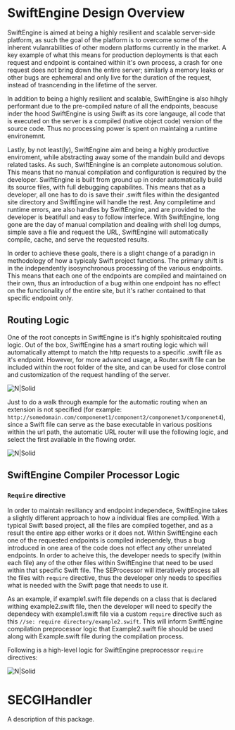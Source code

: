 # SwiftEngine Design Overview

SwiftEngine is aimed at being a highly resilient and scalable server-side platform, as such the goal of the platform is to overcome some of the inherent vulanrabilities of other modern platforms currently in the market. A key example of what this means for production deployments is that each request and endpoint is contained within it's own process, a crash for one request does not bring down the entire server; similarly a memory leaks or other bugs are ephemeral and only live for the duration of the request, instead of trasncending in the lifetime of the server.   

In addition to being a highly resilient and scalable, SwiftEngine is also hihgly performant due to the pre-compiled nature of all the endpoints, beacuse inder the hood SwiftEngine is using Swift as its core langauge, all code that is executed on the server is a compiled (native object code) version of the source code.  Thus no processing power is spent on maintaing a runtime environemnt. 

Lastly, by not least(ly), SwiftEngine aim and being a highly productive enviroment, while abstracting away some of the mandain build and devops related tasks.  As such, SwiftEningine is an complete autonomous solution.  This means that no manual compilation and configuration is required by the developer.  SwiftEngine is built from ground up in order automatically build its source files, with full debugging capabilites.   This means that as a developer, all one has to do is save their .swift files within the desiganted site directory and SwiftEngine will handle the rest.   Any compiletime and runtime errors, are also handles by SwiftEngine, and are provided to the developer is beatifull and easy to follow interfece.  With SwiftEngine, long gone are the day of manual compilation and dealing with shell log dumps, simple save a file and request the URL, SwiftEngine will automatically compile, cache, and serve the requested results.  

In order to achieve these goals, there is a slight change of a paradign in methodology of how a typicaly Swift project functions.  The primary shift is in the independently isosynchronous processing of the various endpoints.  This means that each one of the endpoints are compiled and maintained on their own, thus an introduction of a bug within one endpoint has no effect on the functionality of the entire site, but it's rather contained to that specific endpoint only.

## Routing Logic

One of the root concepts in SwiftEngine is it's highly spohisitcaled routing logic.  Out of the box, SwiftEngine has a smart routing logic which will automatically attempt to match the http requests to a specific .swift file as it's endpoint.  However, for more advanced usage, a Router.swift file can be included within the root folder of the site, and can be used for close control and customization of the request handling of the server.

![N|Solid](http://www.plantuml.com/plantuml/svg/bP5FSzem4CNl-XGxES4bt4dR96tAj8Sc6K8_W2gjiH9Bwqgh05FuxaKMs9v0_i01nEhjy_izNmMMdgEjH7WohfPUMf2ApRFX5VmJ05-bUffxYav_eueyB4h3cERaDVey-rDjHGBWnaXBJXzTWUx-sEgrzxJeZpQYbsZxpOODkHofjp_tSjLe4uOO_vZDxc6AVoC6tlugDC-enw9ahiUZaIOhZJjNP4UVS2bjNU6N2s4A64mfClhpi305Gs4g15oQmE5o25oYWy4Amr10ByZPuKf5SwFEceW0oVMNP5NkdA0W3pudU-cQFeFl-vD6bgfi_c0LC1dz3E2Rnu4bZV0P0dkZ68uQJLunWe6ZV9L7Jfj206n4TodoKFGmhoEJbMmKPE34b-dsDIyCbnJRsXXTCEGEagMLjlN3fa_kfFKQQInah3XxdcgNYJjRdwbGvt2b392DEpIuF0gd2GFirk4btqbuyDQhp87VJYmTSOc-5tbGigtMZ_LyNRlv-Z6GMoEhuGTGKB-7yV0AniSeyc4Zacmd429LCxxtf30a6WsuH1KPstuVsdx3XGXCjH0fntYA7BrB8I6mPACQJIkPT9BRknbCxdxVta39N3Vg642HtgklqEbeg_y0)

Just to do a walk through example for the automatic routing when an extension is not specified (for example: `http://somedomain.com/componenet1/component2/componenet3/componenet4`), since a Swift file can serve as the base executable in various positions within the url path, the automatic URL router will use the following logic, and select the first available in the flowing order.

![N|Solid](http://www.plantuml.com/plantuml/svg/pPFFRjGm4CRlVefHJzaSkkBFAJtGGgaujTMoF82n9yseYITunbrMLTyTEsp1GdlWK24i9R4_V-FVvrW-5xLHqpGQkQSmssWdi4xfWNGFZmRWlNNtTv5Jy1zuv0YxWHIBpj5Z_Abz7RCfQvTa9mx-Q0bKyqTABsBaNIqzcIfHVYifSO37Fz1tqUwBTzc6wJvjjxUmmMy9HVFN8JsWxyoWEdVhjV24dYTBuTJnjCxFp043wgjVVNrToM-g_jipOypl72SNIVDAIWusd1GZD86Xfn41loi6AIQPqL5Fw5SdIt3geQcfRNigE-grRPyhILJUhK073D3iKLO6bjPyVEvvLEk6FC1Hi43BH1a6Jxqv0gcszgzvzQzySVRVe-jJ_4zYhDlMOs_Jg2yIfpgG9zDShSp1OqmfwsuZEnG16tmce4kA40-Nv7F1Bt0vCw8yczpA4jq6DSK0rpTRkBhvSdq9vHQ1gDKauDZZmN-UoMaQVm00)

## SwiftEngine Compiler Processor Logic 

### `Require` directive 
In order to maintain resiliancy and endpoint independece, SwiftEngine takes a slightly different approach to how a individual files are compiled.   With a typical Swift based project, all the files are compiled together, and as a result the entire app either works or it does not.  Within SwiftEngine each one of the requested endpoints is compiled independely, thus a bug introduced in one area of the code does not effect any other unrelated endpoints.   In order to acheive this, the developer needs to specify (within each file) any of the other files within SwiftEngine that need to be used within that specific Swift file. The SEProcessor will itteratively process all the files with `require` directive, thus the developer only needs to specifies what is needed with the Swift page that needs to use it.

As an example, if example1.swift file depends on a class that is declared withing example2.swift file, then the developer will need to specify the dependecy with example1.swift file via a custom `require` directive such as this `//se: require directory/example2.swift`.   This will inform SwiftEngine compilation preprocessor logic that Example2.swift file should be used along with Example.swift file during the compilation process.

Following is a high-level logic for SwiftEngine preprocessor `require` directives:

![N|Solid](http://www.plantuml.com/plantuml/svg/RL9DRzim3BthL_3e14C3xEWC_UY6dOVj5p0HdH2LHLUIcsN3_lj8sQWJD08IIoJVu-EJ7dF1LCO-kFp2SS24FU2-y1kNC_nr0C-uVpaa6QF_Aa4Id8vSoEAIFAKfjWjQfB5lZBr4VnC2I_uMz2abELs6_haBHVfVkB34AkaIVqXuhhKsXcj_91gIx2bdpVso6FcjQpag6WF_8LYl4xsEd0W2vx9U0oQbs6GgMzSyhPodWlkZg_is4Nh89-uAT1n8cJgE7Z24XKSfl7xCCygjsoXL2tCEilJqNOBAtT1lx8T0d-ygtzOvxg2vpGATcVUmWdAa2CsPyie1w6Y4nO4kWtvPkEytqu43tK_qAj6qdwjp8DsLN1lyYhjoKiW4JHHhPQj5xw781yEsSzuCcdPH2a7Ymz74JUjdrMezhZgRYTaqPOu7c6yA9C8xaDHy3P1fDZJtWzWbJj1FWD4lnJroBFghbMFar_7M_UO5OCI783iCDNit9oZwEeIR3zpfpis6s_CDwamlwNgOH1qbYZe2u1jom5sW1pLpCT9DNAvvNjwLxTi1SvxDE74vSlmekyZyyFRI3rgPN6EbTTGaKYhSXhE06L43gwtBHGRtg9t7Flm7)



# SECGIHandler

A description of this package.